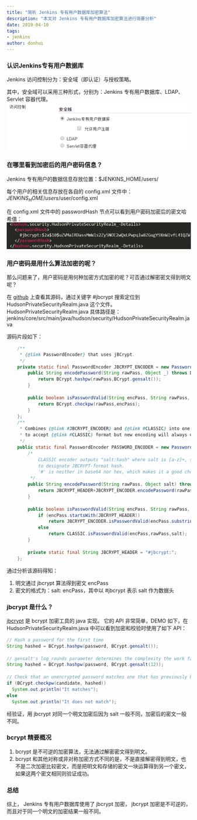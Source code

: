 ```yaml
---
title: "简析 Jenkins 专有用户数据库加密算法"
description: "本文对 Jenkins 专有用户数据库加密算法进行简要分析"
date: 2019-04-10
tags:
- jenkins
author: donhui
---
```


### 认识Jenkins专有用户数据库
Jenkins 访问控制分为：安全域（即认证）与授权策略。

其中，安全域可以采用三种形式，分别为：Jenkins 专有用户数据库、LDAP、Servlet 容器代理。
![jenkins-security-realm.png](../../../images/articles/2019/04/2019-04-12-brief-analysis-the-encryption-algorithm-of-the-built-in-jenkins-user-database/jenkins-security-realm.png)

### 在哪里看到加密后的用户密码信息？
Jenkins 专有用户的数据信息存放位置：$JENKINS_HOME/users/

每个用户的相关信息存放在各自的 config.xml 文件中： $JENKINS_HOME/users/$user/config.xml

在 config.xml 文件中的 passwordHash 节点可以看到用户密码加密后的密文哈希值：
![jenkins-user-config.png](../../../images/articles/2019/04/2019-04-12-brief-analysis-the-encryption-algorithm-of-the-built-in-jenkins-user-database/jenkins-user-config.png)

### 用户密码是用什么算法加密的呢？
那么问题来了，用户密码是用何种加密方式加密的呢？可否通过解密密文得到明文呢？

在 [github](https://github.com/jenkinsci/jenkins) 上查看其源码，通过关键字 #jbcrypt 搜索定位到 HudsonPrivateSecurityRealm.java 这个文件。
HudsonPrivateSecurityRealm.java 具体路径是：jenkins/core/src/main/java/hudson/security/HudsonPrivateSecurityRealm.java

源码片段如下：
```java
    /**
     * {@link PasswordEncoder} that uses jBCrypt.
     */
    private static final PasswordEncoder JBCRYPT_ENCODER = new PasswordEncoder() {
        public String encodePassword(String rawPass, Object _) throws DataAccessException {
            return BCrypt.hashpw(rawPass,BCrypt.gensalt());
        }

        public boolean isPasswordValid(String encPass, String rawPass, Object _) throws DataAccessException {
            return BCrypt.checkpw(rawPass,encPass);
        }
    };
    /**
     * Combines {@link #JBCRYPT_ENCODER} and {@link #CLASSIC} into one so that we can continue
     * to accept {@link #CLASSIC} format but new encoding will always done via {@link #JBCRYPT_ENCODER}.
     */
    public static final PasswordEncoder PASSWORD_ENCODER = new PasswordEncoder() {
        /*
            CLASSIC encoder outputs "salt:hash" where salt is [a-z]+, so we use unique prefix '#jbcyrpt"
            to designate JBCRYPT-format hash.
            '#' is neither in base64 nor hex, which makes it a good choice.
         */
        public String encodePassword(String rawPass, Object salt) throws DataAccessException {
            return JBCRYPT_HEADER+JBCRYPT_ENCODER.encodePassword(rawPass,salt);
        }

        public boolean isPasswordValid(String encPass, String rawPass, Object salt) throws DataAccessException {
            if (encPass.startsWith(JBCRYPT_HEADER))
                return JBCRYPT_ENCODER.isPasswordValid(encPass.substring(JBCRYPT_HEADER.length()),rawPass,salt);
            else
                return CLASSIC.isPasswordValid(encPass,rawPass,salt);
        }

        private static final String JBCRYPT_HEADER = "#jbcrypt:";
    };
```


通过分析该源码得知：
1. 明文通过 jbcrypt 算法得到密文 encPass
2. 密文的格式为：salt: encPass，其中以 #jbcrypt 表示 salt 作为数据头

### jbcrypt 是什么？
[jbcrypt](http://www.mindrot.org/projects/jBCrypt/) 是 bcrypt 加密工具的 java 实现。
它的 API 非常简单，DEMO 如下，在 HudsonPrivateSecurityRealm.java 中可以看到加密和校验时使用了如下 API：
```java
// Hash a password for the first time 
String hashed = BCrypt.hashpw(password, BCrypt.gensalt()); 

// gensalt's log_rounds parameter determines the complexity the work factor is 2**log_rounds, and the default is 10 
String hashed = BCrypt.hashpw(password, BCrypt.gensalt(12)); 

// Check that an unencrypted password matches one that has previously been hashed 
if (BCrypt.checkpw(candidate, hashed)) 
  System.out.println("It matches"); 
else 
  System.out.println("It does not match");
```

经验证，用 jbcrypt 对同一个明文加密后因为 salt 一般不同，加密后的密文一般不同。

### bcrypt 精要概况
1. bcrypt 是不可逆的加密算法，无法通过解密密文得到明文。
2. bcrypt 和其他对称或非对称加密方式不同的是，不是直接解密得到明文，也不是二次加密比较密文，而是把明文和存储的密文一块运算得到另一个密文，如果这两个密文相同则验证成功。

### 总结
综上， Jenkins 专有用户数据库使用了 jbcrypt 加密， jbcrypt 加密是不可逆的，而且对于同一个明文的加密结果一般不同。
